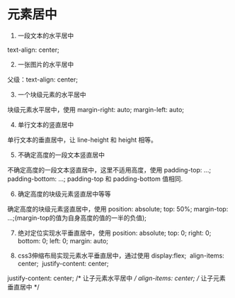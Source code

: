 # 元素居中

1. 一段文本的水平居中 

text-align: center;

2. 一张图片的水平居中

父级：text-align: center;

3. 一个块级元素的水平居中

块级元素水平居中，使用 margin-right: auto; margin-left: auto; 

4. 单行文本的竖直居中

单行文本的垂直居中，让 line-height 和 height 相等。

5. 不确定高度的一段文本竖直居中

不确定高度的一段文本竖直居中，这里不适用高度，使用 padding-top: ...; padding-bottom: ...; padding-top 和 padding-bottom 值相同.

6. 确定高度的块级元素竖直居中等等

确定高度的块级元素竖直居中，使用 position: absolute; top: 50%; margin-top: ...;(margin-top的值为自身高度的值的一半的负值);

7. 绝对定位实现水平垂直居中，使用 position: absolute; top: 0; right: 0; bottom: 0; left: 0; margin: auto;

8. css3伸缩布局实现元素水平垂直居中，通过使用 display:flex;  align-items: center;  justify-content: center;

justify-content: center; /* 让子元素水平居中 */
align-items: center; /* 让子元素垂直居中 */
